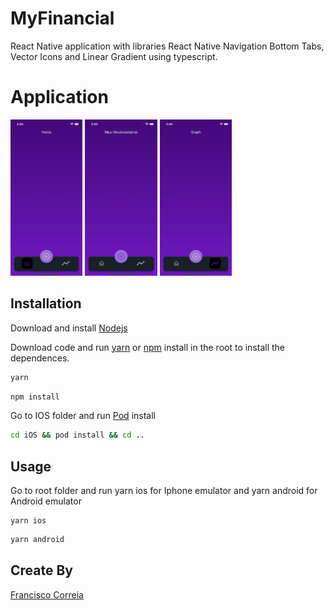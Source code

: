 # MyFinancial

React Native application with libraries React Native Navigation Bottom Tabs, Vector Icons and Linear Gradient using typescript.

# Application


<img src="./src/assets/images/applicationImages/screen1.png" widht="150" height="250">

<img src="./src/assets/images/applicationImages/screen2.png" widht="150" height="250">

<img src="./src/assets/images/applicationImages/screen3.png" widht="150" height="250">


## Installation
Download and install [Nodejs](https://nodejs.org/en/)

Download code and run [yarn](https://yarnpkg.com/) or [npm](https://www.npmjs.com) install in the root to install the dependences.

```bash
yarn
```
```bash
npm install
```

Go to IOS folder and run [Pod](https://cocoapods.org) install
```bash
cd iOS && pod install && cd ..
```

## Usage

Go to root folder and run yarn ios for Iphone emulator and yarn android for Android emulator

```node
yarn ios
```

```bash
yarn android
```

## Create By
[Francisco Correia](https://www.linkedin.com/in/francisco-correia-a09143134/)